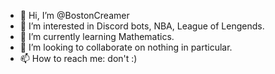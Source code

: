 - 👋 Hi, I’m @BostonCreamer
- 👀 I’m interested in Discord bots, NBA, League of Lengends.
- 🌱 I’m currently learning Mathematics.
- 💞️ I’m looking to collaborate on nothing in particular.
- 📫 How to reach me: don't :)

<!---
BostonCreamer/BostonCreamer is a ✨ special ✨ repository because its `README.md` (this file) appears on your GitHub profile.
You can click the Preview link to take a look at your changes.
--->
